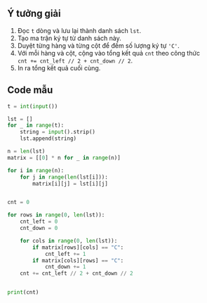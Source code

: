 
## Ý tưởng giải

1. Đọc `t` dòng và lưu lại thành danh sách `lst`.  
2. Tạo ma trận ký tự từ danh sách này.  
3. Duyệt từng hàng và từng cột để đếm số lượng ký tự `'C'`.  
4. Với mỗi hàng và cột, cộng vào tổng kết quả `cnt` theo công thức  
   `cnt += cnt_left // 2 + cnt_down // 2`.  
5. In ra tổng kết quả cuối cùng.

## Code mẫu

```python
t = int(input())

lst = []
for _ in range(t):
    string = input().strip()
    lst.append(string)

n = len(lst)
matrix = [[0] * n for _ in range(n)]

for i in range(n):
    for j in range(len(lst[i])):
        matrix[i][j] = lst[i][j]


cnt = 0

for rows in range(0, len(lst)):
    cnt_left = 0
    cnt_down = 0

    for cols in range(0, len(lst)):
        if matrix[rows][cols] == "C":
            cnt_left += 1
        if matrix[cols][rows] == "C":
            cnt_down += 1
    cnt += cnt_left // 2 + cnt_down // 2


print(cnt)
